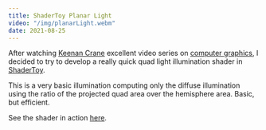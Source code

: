 ```yaml
---
title: ShaderToy Planar Light
video: "/img/planarLight.webm"
date: 2021-08-25
---
```


After watching [Keenan Crane](https://www.cs.cmu.edu/~kmcrane/) excellent video series on [computer graphics](https://www.youtube.com/playlist?list=PL9_jI1bdZmz2emSh0UQ5iOdT2xRHFHL7E), I decided to try to develop a really quick quad light illumination shader in [ShaderToy](https://www.shadertoy.com/).

This is a very basic illumination computing only the diffuse illumination using the ratio of the projected quad area over the hemisphere area. Basic, but efficient.

See the shader in action [here](https://www.shadertoy.com/view/fsc3WM).
